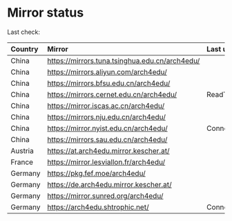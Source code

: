 <script src="./time.js"></script>
# Mirror status
Last check: <script type="text/javascript">localize(1760699977.9038694);</script>

|Country|Mirror|Last update|
|:------|:-----|:----------|
|China|https://mirrors.tuna.tsinghua.edu.cn/arch4edu/|<script type="text/javascript">localize(1760683789);</script>|
|China|https://mirrors.aliyun.com/arch4edu/|<script type="text/javascript">localize(1760683789);</script>|
|China|https://mirrors.bfsu.edu.cn/arch4edu/|<script type="text/javascript">localize(1760640297);</script>|
|China|https://mirrors.cernet.edu.cn/arch4edu/|ReadTimeout|
|China|https://mirror.iscas.ac.cn/arch4edu/|<script type="text/javascript">localize(1760683789);</script>|
|China|https://mirrors.nju.edu.cn/arch4edu/|<script type="text/javascript">localize(1760640297);</script>|
|China|https://mirror.nyist.edu.cn/arch4edu/|ConnectionError|
|China|https://mirrors.sau.edu.cn/arch4edu/|<script type="text/javascript">localize(1756795646);</script>|
|Austria|https://at.arch4edu.mirror.kescher.at/|<script type="text/javascript">localize(1760683789);</script>|
|France|https://mirror.lesviallon.fr/arch4edu/|<script type="text/javascript">localize(1760640297);</script>|
|Germany|https://pkg.fef.moe/arch4edu/|<script type="text/javascript">localize(1760683789);</script>|
|Germany|https://de.arch4edu.mirror.kescher.at/|<script type="text/javascript">localize(1760683789);</script>|
|Germany|https://mirror.sunred.org/arch4edu/|<script type="text/javascript">localize(1760683789);</script>|
|Germany|https://arch4edu.shtrophic.net/|ConnectionError|

<script src="./tablefilter/tablefilter.js"></script>
<script src="./table.js"></script>